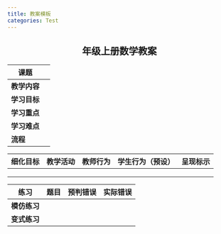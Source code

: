 ```yaml
---
title: 教案模板
categories: Test
---
```




## <center>年级上册数学教案</center>


| **课题**     |      |
| ------------ | ---- |
| **教学内容** |      |
| **学习目标** |      |
| **学习重点** |      |
| **学习难点** |      |
| **流程**     |      |

| **细化目标** | **教学活动** | **教师行为** | **学生行为（预设）** | **呈现标示** |
| ------------ | ------------ | ------------ | -------------------- | ------------ |
|              |              |              |                      |              |
|              |              |              |                      |              |
|              |              |              |                      |              |

| **练习**     | **题目** | **预判错误** | **实际错误** |
| ------------ | -------- | ------------ | ------------ |
| **模仿练习** |          |              |              |
| **变式练习** |          |              |              |

